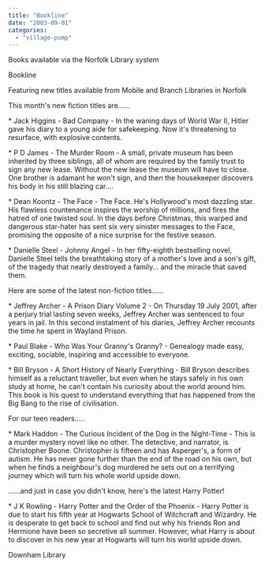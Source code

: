 ```yaml
---
title: "Bookline"
date: "2003-09-01"
categories: 
  - "village-pump"
---
```


Books available via the Norfolk Library system

Bookline

Featuring new titles available from Mobile and Branch Libraries in Norfolk

This month's new fiction titles are......

\* Jack Higgins - Bad Company - In the waning days of World War II, Hitler gave his diary to a young aide for safekeeping. Now it's threatening to resurface, with explosive contents.

\* P D James - The Murder Room - A small, private museum has been inherited by three siblings, all of whom are required by the family trust to sign any new lease. Without the new lease the museum will have to close. One brother is adamant he won't sign, and then the housekeeper discovers his body in his still blazing car....

\* Dean Koontz - The Face - The Face. He's Hollywood's most dazzling star. His flawless countenance inspires the worship of millions, and fires the hatred of one twisted soul. In the days before Christmas, this warped and dangerous star-hater has sent six very sinister messages to the Face, promising the opposite of a nice surprise for the festive season.

\* Danielle Steel - Johnny Angel - In her fifty-eighth bestselling novel, Danielle Steel tells the breathtaking story of a mother's love and a son's gift, of the tragedy that nearly destroyed a family... and the miracle that saved them.

Here are some of the latest non-fiction titles......

\* Jeffrey Archer - A Prison Diary Volume 2 - On Thursday 19 July 2001, after a perjury trial lasting seven weeks, Jeffrey Archer was sentenced to four years in jail. In this second instalment of his diaries, Jeffrey Archer recounts the time he spent in Wayland Prison.

\* Paul Blake - Who Was Your Granny's Granny? - Genealogy made easy, exciting, sociable, inspiring and accessible to everyone.

\* Bill Bryson - A Short History of Nearly Everything - Bill Bryson describes himself as a reluctant traveller, but even when he stays safely in his own study at home, he can't contain his curiosity about the world around him. This book is his quest to understand everything that has happened from the Big Bang to the rise of civilisation.

For our teen readers.....

\* Mark Haddon - The Curious Incident of the Dog in the Night-Time - This is a murder mystery novel like no other. The detective, and narrator, is Christopher Boone. Christopher is fifteen and has Asperger's, a form of autism. He has never gone further than the end of the road on his own, but when he finds a neighbour's dog murdered he sets out on a terrifying journey which will turn his whole world upside down.

......and just in case you didn't know, here's the latest Harry Potter!

\* J K Rowling - Harry Potter and the Order of the Phoenix - Harry Potter is due to start his fifth year at Hogwarts School of Witchcraft and Wizardry. He is desperate to get back to school and find out why his friends Ron and Hermione have been so secretive all summer. However, what Harry is about to discover in his new year at Hogwarts will turn his world upside down.

Downham Library
